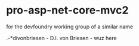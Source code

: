 # pro-asp-net-core-mvc2
for the devfoundry working group of a similar name

.-*divonbriesen - D.I. von Briesen - wuz here
